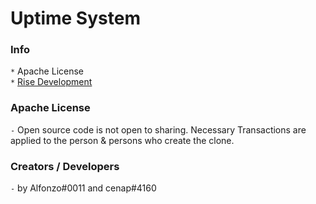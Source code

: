 # Uptime System
### Info
`*` Apache License <br>
`*` [Rise Development](https://discord.gg/R73R2Sm)



### Apache License
`-` Open source code is not open to sharing. Necessary Transactions are applied to the person & persons who create the clone.



### Creators / Developers
`-` by Alfonzo#0011 and cenap#4160
